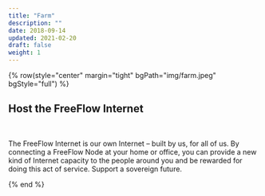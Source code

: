```yaml
---
title: "Farm"
description: ""
date: 2018-09-14
updated: 2021-02-20
draft: false
weight: 1
---
```


<!-- section 1 -->

{% row(style="center" margin="tight" bgPath="img/farm.jpeg" bgStyle="full") %}

## Host the FreeFlow Internet

<br>

The FreeFlow Internet is our own Internet – built by us, for all of us. By connecting a FreeFlow Node at your home or office, you can provide a new kind of Internet capacity to the people around you and be rewarded for doing this act of service. Support a sovereign future.

{% end %}